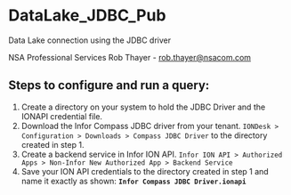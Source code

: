 # DataLake_JDBC_Pub
Data Lake connection using the JDBC driver

NSA Professional Services
Rob Thayer - rob.thayer@nsacom.com


## Steps to configure and run a query:
1. Create a directory on your system to hold the JDBC Driver and the IONAPI credential file. 
2. Download the Infor Compass JDBC driver from your tenant.  `IONDesk > Configuration > Downloads > Compass JDBC Driver` to the directory created in step 1.
3. Create a backend service in Infor ION API. `Infor ION API > Authorized Apps > Non-Infor New Authorized App > Backend Service` 
4. Save your ION API credentials to the directory created in step 1 and name it exactly as shown: **`Infor Compass JDBC Driver.ionapi`**
